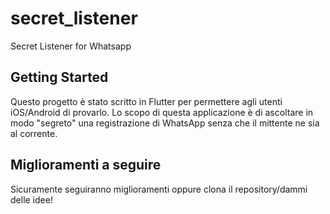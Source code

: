 # secret_listener

Secret Listener for Whatsapp

## Getting Started
Questo progetto è stato scritto in Flutter per permettere agli utenti iOS/Android di provarlo.
Lo scopo di questa applicazione è di ascoltare in modo "segreto" una registrazione di WhatsApp senza che il mittente ne sia al corrente.

## Miglioramenti a seguire
Sicuramente seguiranno miglioramenti oppure clona il repository/dammi delle idee!
